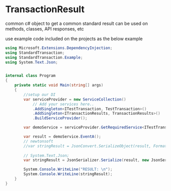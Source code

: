 # TransactionResult
common c# object to get a common standard result can be used on methods, classes, API responses, etc

use example code included on the projects as the below example

```csharp
using Microsoft.Extensions.DependencyInjection;
using StandardTransaction;
using StandardTransaction.Example;
using System.Text.Json;


internal class Program
{
    private static void Main(string[] args)
    {
        //setup our DI
        var serviceProvider = new ServiceCollection()
            // Add your services here..
            .AddSingleton<ITestTransaction, TestTransaction>()
            .AddSingleton<ITransactionResults, TransactionResults>()
            .BuildServiceProvider();

        var demoService = serviceProvider.GetRequiredService<ITestTransaction>();

        var result = demoService.EventA();
        // newtonsoft
        //var stringResult = JsonConvert.SerializeObject(result, Formatting.Indented);
        
        // System.Text.Json;
        var stringResult = JsonSerializer.Serialize(result, new JsonSerializerOptions { WriteIndented = true });

        System.Console.WriteLine("RESULT: \n");
        System.Console.WriteLine(stringResult);
    }
}
```
